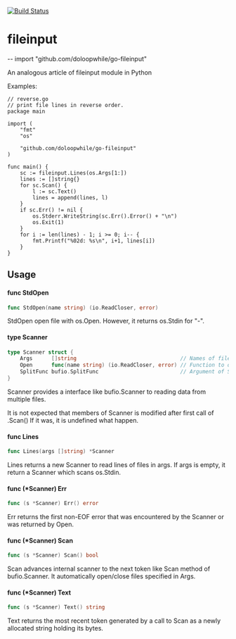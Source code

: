 [![Build Status](https://travis-ci.org/doloopwhile/go-fileinput.svg?branch=master)](https://travis-ci.org/doloopwhile/go-fileinput)

# fileinput
--
    import "github.com/doloopwhile/go-fileinput"

An analogous article of fileinput module in Python

Examples:

    // reverse.go
    // print file lines in reverse order.
    package main

    import (
    	"fmt"
    	"os"

    	"github.com/doloopwhile/go-fileinput"
    )

    func main() {
    	sc := fileinput.Lines(os.Args[1:])
    	lines := []string{}
    	for sc.Scan() {
    		l := sc.Text()
    		lines = append(lines, l)
    	}
    	if sc.Err() != nil {
    		os.Stderr.WriteString(sc.Err().Error() + "\n")
    		os.Exit(1)
    	}
    	for i := len(lines) - 1; i >= 0; i-- {
    		fmt.Printf("%02d: %s\n", i+1, lines[i])
    	}
    }

## Usage

#### func  StdOpen

```go
func StdOpen(name string) (io.ReadCloser, error)
```
StdOpen open file with os.Open. However, it returns os.Stdin for "-".

#### type Scanner

```go
type Scanner struct {
	Args      []string                                 // Names of files. It should be os.Args[1:] in typical use case.
	Open      func(name string) (io.ReadCloser, error) // Function to open files.
	SplitFunc bufio.SplitFunc                          // Argument of Split() of bufio.Split.
}
```

Scanner provides a interface like bufio.Scanner to reading data from multiple
files.

It is not expected that members of Scanner is modified after first call of
.Scan() If it was, it is undefined what happen.

#### func  Lines

```go
func Lines(args []string) *Scanner
```
Lines returns a new Scanner to read lines of files in args. If args is empty, it
return a Scanner which scans os.Stdin.

#### func (*Scanner) Err

```go
func (s *Scanner) Err() error
```
Err returns the first non-EOF error that was encountered by the Scanner or was
returned by Open.

#### func (*Scanner) Scan

```go
func (s *Scanner) Scan() bool
```
Scan advances internal scanner to the next token like Scan method of
bufio.Scanner. It automatically open/close files specified in Args.

#### func (*Scanner) Text

```go
func (s *Scanner) Text() string
```
Text returns the most recent token generated by a call to Scan as a newly
allocated string holding its bytes.
